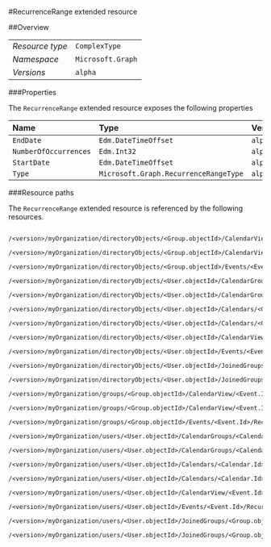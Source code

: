 #RecurrenceRange extended resource

 



##Overview

|  |  | 
| :-- | :-- | 
| _Resource type_ | `ComplexType` | 
| _Namespace_ | `Microsoft.Graph` | 
| _Versions_ | `alpha` | 


###Properties

The `RecurrenceRange` extended resource exposes the following properties 

| Name | Type | Versions | Nullable | Unicode | Comments | 
| :-- | :-- | :-- | :-- | :-- | :-- | 
| `EndDate` | `Edm.DateTimeOffset` | `alpha` | `true` | `n/a` |  | 
| `NumberOfOccurrences` | `Edm.Int32` | `alpha` | `false` | `n/a` |  | 
| `StartDate` | `Edm.DateTimeOffset` | `alpha` | `true` | `n/a` |  | 
| `Type` | `Microsoft.Graph.RecurrenceRangeType` | `alpha` | `true` | `n/a` |  | 


###Resource paths

The `RecurrenceRange` extended resource is referenced by the following resources. 

```
	/<version>/myOrganization/directoryObjects/<Group.objectId>/CalendarView/<Event.Id>/Instances/<Event.Id>/Recurrence/Range
	/<version>/myOrganization/directoryObjects/<Group.objectId>/CalendarView/<Event.Id>/Recurrence/Range
	/<version>/myOrganization/directoryObjects/<Group.objectId>/Events/<Event.Id>/Recurrence/Range
	/<version>/myOrganization/directoryObjects/<User.objectId>/CalendarGroups/<CalendarGroup.Id>/Calendars/<Calendar.Id>/CalendarView/<Event.Id>/Recurrence/Range
	/<version>/myOrganization/directoryObjects/<User.objectId>/CalendarGroups/<CalendarGroup.Id>/Calendars/<Calendar.Id>/Events/<Event.Id>/Recurrence/Range
	/<version>/myOrganization/directoryObjects/<User.objectId>/Calendars/<Calendar.Id>/CalendarView/<Event.Id>/Recurrence/Range
	/<version>/myOrganization/directoryObjects/<User.objectId>/Calendars/<Calendar.Id>/Events/<Event.Id>/Recurrence/Range
	/<version>/myOrganization/directoryObjects/<User.objectId>/CalendarView/<Event.Id>/Recurrence/Range
	/<version>/myOrganization/directoryObjects/<User.objectId>/Events/<Event.Id>/Recurrence/Range
	/<version>/myOrganization/directoryObjects/<User.objectId>/JoinedGroups/<Group.objectId>/CalendarView/<Event.Id>/Recurrence/Range
	/<version>/myOrganization/directoryObjects/<User.objectId>/JoinedGroups/<Group.objectId>/Events/<Event.Id>/Recurrence/Range
	/<version>/myOrganization/groups/<Group.objectId>/CalendarView/<Event.Id>/Instances/<Event.Id>/Recurrence/Range
	/<version>/myOrganization/groups/<Group.objectId>/CalendarView/<Event.Id>/Recurrence/Range
	/<version>/myOrganization/groups/<Group.objectId>/Events/<Event.Id>/Recurrence/Range
	/<version>/myOrganization/users/<User.objectId>/CalendarGroups/<CalendarGroup.Id>/Calendars/<Calendar.Id>/CalendarView/<Event.Id>/Recurrence/Range
	/<version>/myOrganization/users/<User.objectId>/CalendarGroups/<CalendarGroup.Id>/Calendars/<Calendar.Id>/Events/<Event.Id>/Recurrence/Range
	/<version>/myOrganization/users/<User.objectId>/Calendars/<Calendar.Id>/CalendarView/<Event.Id>/Recurrence/Range
	/<version>/myOrganization/users/<User.objectId>/Calendars/<Calendar.Id>/Events/<Event.Id>/Recurrence/Range
	/<version>/myOrganization/users/<User.objectId>/CalendarView/<Event.Id>/Recurrence/Range
	/<version>/myOrganization/users/<User.objectId>/Events/<Event.Id>/Recurrence/Range
	/<version>/myOrganization/users/<User.objectId>/JoinedGroups/<Group.objectId>/CalendarView/<Event.Id>/Recurrence/Range
	/<version>/myOrganization/users/<User.objectId>/JoinedGroups/<Group.objectId>/Events/<Event.Id>/Recurrence/Range
```





<!-- {
"type": "#page.annotation",
"tocPath": "ComplexType/RecurrenceRange",
"tocItems": {
	"ComplexType/RecurrenceRange/Overview": "#overview",
	"ComplexType/RecurrenceRange/Operations": "#operations"
}
"section": "documentation"
} -->